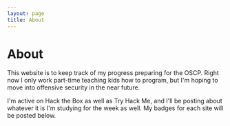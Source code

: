 ```yaml
---
layout: page
title: About
---
```


# About

This website is to keep track of my progress preparing for the OSCP. Right now I only work part-time teaching kids how to program, but I'm hoping to move into offensive security in the near future.


I'm active on Hack the Box as well as Try Hack Me, and I'll be posting about whatever it is I'm studying for the week as well. My badges for each site will be posted below.
